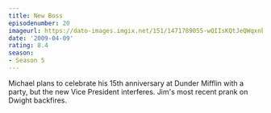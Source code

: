 ```yaml
---
title: New Boss
episodenumber: 20
imageurl: https://dato-images.imgix.net/151/1471789055-wQIIsKQtJeQWqxnkl4xxxTfXrwh.jpg?ixlib=rb-1.1.0&ch=DPR%2CWidth&auto=compress%2Cformat
date: '2009-04-09'
rating: 8.4
season:
- Season 5
---
```


Michael plans to celebrate his 15th anniversary at Dunder Mifflin with a party, but the new Vice President interferes. Jim's most recent prank on Dwight backfires.